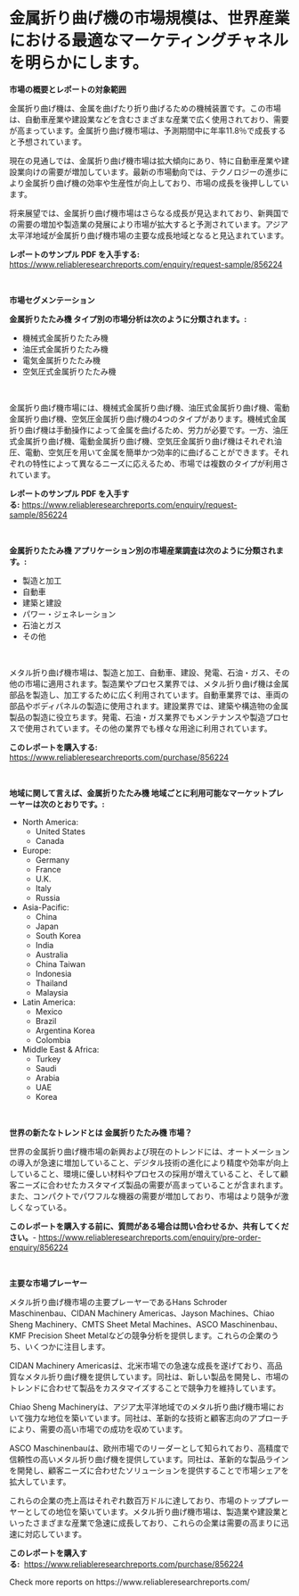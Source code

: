 <p><h1>金属折り曲げ機の市場規模は、世界産業における最適なマーケティングチャネルを明らかにします。</h1></p><p><strong>市場の概要とレポートの対象範囲</strong></p>
<p><p>金属折り曲げ機は、金属を曲げたり折り曲げるための機械装置です。この市場は、自動車産業や建設業などを含むさまざまな産業で広く使用されており、需要が高まっています。金属折り曲げ機市場は、予測期間中に年率11.8％で成長すると予想されています。</p><p>現在の見通しでは、金属折り曲げ機市場は拡大傾向にあり、特に自動車産業や建設業向けの需要が増加しています。最新の市場動向では、テクノロジーの進歩により金属折り曲げ機の効率や生産性が向上しており、市場の成長を後押ししています。</p><p>将来展望では、金属折り曲げ機市場はさらなる成長が見込まれており、新興国での需要の増加や製造業の発展により市場が拡大すると予測されています。アジア太平洋地域が金属折り曲げ機市場の主要な成長地域となると見込まれています。</p></p>
<p><strong>レポートのサンプル PDF を入手する:</strong> <a href="https://www.reliableresearchreports.com/enquiry/request-sample/856224">https://www.reliableresearchreports.com/enquiry/request-sample/856224</a></p>
<p>&nbsp;</p>
<p><strong>市場セグメンテーション</strong></p>
<p><strong>金属折りたたみ機 タイプ別の市場分析は次のように分類されます。:</strong></p>
<p><ul><li>機械式金属折りたたみ機</li><li>油圧式金属折りたたみ機</li><li>電気金属折りたたみ機</li><li>空気圧式金属折りたたみ機</li></ul></p>
<p>&nbsp;</p>
<p><p>金属折り曲げ機市場には、機械式金属折り曲げ機、油圧式金属折り曲げ機、電動金属折り曲げ機、空気圧金属折り曲げ機の4つのタイプがあります。機械式金属折り曲げ機は手動操作によって金属を曲げるため、労力が必要です。一方、油圧式金属折り曲げ機、電動金属折り曲げ機、空気圧金属折り曲げ機はそれぞれ油圧、電動、空気圧を用いて金属を簡単かつ効率的に曲げることができます。それぞれの特性によって異なるニーズに応えるため、市場では複数のタイプが利用されています。</p></p>
<p><strong>レポートのサンプル PDF を入手する:</strong>&nbsp;<a href="https://www.reliableresearchreports.com/enquiry/request-sample/856224">https://www.reliableresearchreports.com/enquiry/request-sample/856224</a></p>
<p>&nbsp;</p>
<p><strong> 金属折りたたみ機 アプリケーション別の市場産業調査は次のように分類されます。:</strong></p>
<p><ul><li>製造と加工</li><li>自動車</li><li>建築と建設</li><li>パワー・ジェネレーション</li><li>石油とガス</li><li>その他</li></ul></p>
<p>&nbsp;</p>
<p><p>メタル折り曲げ機市場は、製造と加工、自動車、建設、発電、石油・ガス、その他の市場に適用されます。製造業やプロセス業界では、メタル折り曲げ機は金属部品を製造し、加工するために広く利用されています。自動車業界では、車両の部品やボディパネルの製造に使用されます。建設業界では、建築や構造物の金属製品の製造に役立ちます。発電、石油・ガス業界でもメンテナンスや製造プロセスで使用されています。その他の業界でも様々な用途に利用されています。</p></p>
<p><strong>このレポートを購入する:</strong>&nbsp; <a href="https://www.reliableresearchreports.com/purchase/856224">https://www.reliableresearchreports.com/purchase/856224</a></p>
<p>&nbsp;</p>
<p><strong>地域に関して言えば、金属折りたたみ機 地域ごとに利用可能なマーケットプレーヤーは次のとおりです。:</strong></p>
<p><ul>
    <li>
        North America:
        <ul>
            <li>United States</li>
            <li>Canada</li>
        </ul>
    </li>
    <li>
        Europe:
        <ul>
            <li>Germany</li>
            <li>France</li>
            <li>U.K.</li>
            <li>Italy</li>
            <li>Russia</li>
        </ul>
    </li>
    <li>
        Asia-Pacific:
        <ul>
            <li>China</li>
            <li>Japan</li>
            <li>South Korea</li>
            <li>India</li>
            <li>Australia</li>
            <li>China Taiwan</li>
            <li>Indonesia</li>
            <li>Thailand</li>
            <li>Malaysia</li>
        </ul>
    </li>
    <li>
        Latin America:
        <ul>
            <li>Mexico</li>
            <li>Brazil</li>
            <li>Argentina Korea</li>
            <li>Colombia</li>
        </ul>
    </li>
    <li>
        Middle East & Africa:
        <ul>
            <li>Turkey</li>
            <li>Saudi</li>
            <li>Arabia</li>
            <li>UAE</li>
            <li>Korea</li>
        </ul>
    </li>
    </ul></p>
<p>&nbsp;</p>
<p><strong>世界の新たなトレンドとは 金属折りたたみ機 市場？</strong></p>
<p><p>世界の金属折り曲げ機市場の新興および現在のトレンドには、オートメーションの導入が急速に増加していること、デジタル技術の進化により精度や効率が向上していること、環境に優しい材料やプロセスの採用が増えていること、そして顧客ニーズに合わせたカスタマイズ製品の需要が高まっていることが含まれます。また、コンパクトでパワフルな機器の需要が増加しており、市場はより競争が激しくなっている。</p></p>
<p><strong>このレポートを購入する前に、質問がある場合は問い合わせるか、共有してください。</strong>- <a href="https://www.reliableresearchreports.com/enquiry/pre-order-enquiry/856224">https://www.reliableresearchreports.com/enquiry/pre-order-enquiry/856224</a></p>
<p>&nbsp;</p>
<p><strong>主要な市場プレーヤー</strong></p>
<p><p>メタル折り曲げ機市場の主要プレーヤーであるHans Schroder Maschinenbau、CIDAN Machinery Americas、Jayson Machines、Chiao Sheng Machinery、CMTS Sheet Metal Machines、ASCO Maschinenbau、KMF Precision Sheet Metalなどの競争分析を提供します。これらの企業のうち、いくつかに注目します。</p><p>CIDAN Machinery Americasは、北米市場での急速な成長を遂げており、高品質なメタル折り曲げ機を提供しています。同社は、新しい製品を開発し、市場のトレンドに合わせて製品をカスタマイズすることで競争力を維持しています。</p><p>Chiao Sheng Machineryは、アジア太平洋地域でのメタル折り曲げ機市場において強力な地位を築いています。同社は、革新的な技術と顧客志向のアプローチにより、需要の高い市場での成功を収めています。</p><p>ASCO Maschinenbauは、欧州市場でのリーダーとして知られており、高精度で信頼性の高いメタル折り曲げ機を提供しています。同社は、革新的な製品ラインを開発し、顧客ニーズに合わせたソリューションを提供することで市場シェアを拡大しています。</p><p>これらの企業の売上高はそれぞれ数百万ドルに達しており、市場のトッププレーヤーとしての地位を築いています。メタル折り曲げ機市場は、製造業や建設業といったさまざまな産業で急速に成長しており、これらの企業は需要の高まりに迅速に対応しています。</p></p>
<p><strong>このレポートを購入する:</strong>&nbsp;&nbsp;<a href="https://www.reliableresearchreports.com/purchase/856224">https://www.reliableresearchreports.com/purchase/856224</a></p>
<p>Check more reports on https://www.reliableresearchreports.com/</p>